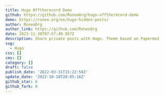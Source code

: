 ```yaml
---
title: Hugo Offtherecord Demo
github: https://github.com/RoneoOrg/hugo-offtherecord-demo
demo: https://roneo.org/en/hugo-hidden-posts/
author: RoneoOrg
author_link: https://github.com/RoneoOrg
date: 2023-11-30T07:57:40.957Z
description: Share private posts with Hugo. Theme based on Papermod
ssg:
  - Hugo
css: []
cms: []
category: []
draft: false
publish_date: '2022-03-31T15:22:58Z'
update_date: '2022-10-10T20:05:16Z'
github_star: 6
github_fork: 0
---
```


